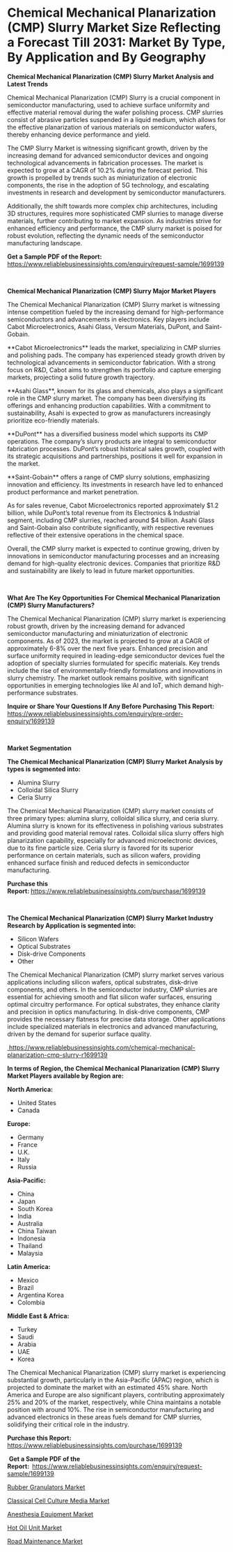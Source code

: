 <p><h1>Chemical Mechanical Planarization (CMP) Slurry Market Size Reflecting a Forecast Till 2031: Market By Type, By Application and By Geography</h1></p><p><strong>Chemical Mechanical Planarization (CMP) Slurry Market Analysis and Latest Trends</strong></p>
<p><p>Chemical Mechanical Planarization (CMP) Slurry is a crucial component in semiconductor manufacturing, used to achieve surface uniformity and effective material removal during the wafer polishing process. CMP slurries consist of abrasive particles suspended in a liquid medium, which allows for the effective planarization of various materials on semiconductor wafers, thereby enhancing device performance and yield.</p><p>The CMP Slurry Market is witnessing significant growth, driven by the increasing demand for advanced semiconductor devices and ongoing technological advancements in fabrication processes. The market is expected to grow at a CAGR of 10.2% during the forecast period. This growth is propelled by trends such as miniaturization of electronic components, the rise in the adoption of 5G technology, and escalating investments in research and development by semiconductor manufacturers.</p><p>Additionally, the shift towards more complex chip architectures, including 3D structures, requires more sophisticated CMP slurries to manage diverse materials, further contributing to market expansion. As industries strive for enhanced efficiency and performance, the CMP slurry market is poised for robust evolution, reflecting the dynamic needs of the semiconductor manufacturing landscape.</p></p>
<p><strong>Get a Sample PDF of the Report:&nbsp;</strong> <a href="https://www.reliablebusinessinsights.com/enquiry/request-sample/1699139?utm_campaign=118&utm_medium=2&utm_source=Github&utm_content=ia&utm_term=20102024&utm_id=chemical-mechanical-planarization-cmp-slurry">https://www.reliablebusinessinsights.com/enquiry/request-sample/1699139</a></p>
<p>&nbsp;</p>
<p><strong>Chemical Mechanical Planarization (CMP) Slurry Major Market Players</strong></p>
<p><p>The Chemical Mechanical Planarization (CMP) Slurry market is witnessing intense competition fueled by the increasing demand for high-performance semiconductors and advancements in electronics. Key players include Cabot Microelectronics, Asahi Glass, Versum Materials, DuPont, and Saint-Gobain.</p><p>**Cabot Microelectronics** leads the market, specializing in CMP slurries and polishing pads. The company has experienced steady growth driven by technological advancements in semiconductor fabrication. With a strong focus on R&D, Cabot aims to strengthen its portfolio and capture emerging markets, projecting a solid future growth trajectory.</p><p>**Asahi Glass**, known for its glass and chemicals, also plays a significant role in the CMP slurry market. The company has been diversifying its offerings and enhancing production capabilities. With a commitment to sustainability, Asahi is expected to grow as manufacturers increasingly prioritize eco-friendly materials.</p><p>**DuPont** has a diversified business model which supports its CMP operations. The company’s slurry products are integral to semiconductor fabrication processes. DuPont’s robust historical sales growth, coupled with its strategic acquisitions and partnerships, positions it well for expansion in the market.</p><p>**Saint-Gobain** offers a range of CMP slurry solutions, emphasizing innovation and efficiency. Its investments in research have led to enhanced product performance and market penetration.</p><p>As for sales revenue, Cabot Microelectronics reported approximately $1.2 billion, while DuPont’s total revenue from its Electronics & Industrial segment, including CMP slurries, reached around $4 billion. Asahi Glass and Saint-Gobain also contribute significantly, with respective revenues reflective of their extensive operations in the chemical space.</p><p>Overall, the CMP slurry market is expected to continue growing, driven by innovations in semiconductor manufacturing processes and an increasing demand for high-quality electronic devices. Companies that prioritize R&D and sustainability are likely to lead in future market opportunities.</p></p>
<p>&nbsp;</p>
<p><strong>What Are The Key Opportunities For Chemical Mechanical Planarization (CMP) Slurry Manufacturers?</strong></p>
<p><p>The Chemical Mechanical Planarization (CMP) slurry market is experiencing robust growth, driven by the increasing demand for advanced semiconductor manufacturing and miniaturization of electronic components. As of 2023, the market is projected to grow at a CAGR of approximately 6-8% over the next five years. Enhanced precision and surface uniformity required in leading-edge semiconductor devices fuel the adoption of specialty slurries formulated for specific materials. Key trends include the rise of environmentally-friendly formulations and innovations in slurry chemistry. The market outlook remains positive, with significant opportunities in emerging technologies like AI and IoT, which demand high-performance substrates.</p></p>
<p><strong>Inquire or Share Your Questions If Any Before Purchasing This Report:</strong> <a href="https://www.reliablebusinessinsights.com/enquiry/pre-order-enquiry/1699139?utm_campaign=118&utm_medium=2&utm_source=Github&utm_content=ia&utm_term=20102024&utm_id=chemical-mechanical-planarization-cmp-slurry">https://www.reliablebusinessinsights.com/enquiry/pre-order-enquiry/1699139</a></p>
<p>&nbsp;</p>
<p><strong>Market Segmentation</strong></p>
<p><strong>The Chemical Mechanical Planarization (CMP) Slurry Market Analysis by types is segmented into:</strong></p>
<p><ul><li>Alumina Slurry</li><li>Colloidal Silica Slurry</li><li>Ceria Slurry</li></ul></p>
<p><p>The Chemical Mechanical Planarization (CMP) slurry market consists of three primary types: alumina slurry, colloidal silica slurry, and ceria slurry. Alumina slurry is known for its effectiveness in polishing various substrates and providing good material removal rates. Colloidal silica slurry offers high planarization capability, especially for advanced microelectronic devices, due to its fine particle size. Ceria slurry is favored for its superior performance on certain materials, such as silicon wafers, providing enhanced surface finish and reduced defects in semiconductor manufacturing.</p></p>
<p><strong>Purchase this Report:&nbsp;</strong><a href="https://www.reliablebusinessinsights.com/purchase/1699139?utm_campaign=118&utm_medium=2&utm_source=Github&utm_content=ia&utm_term=20102024&utm_id=chemical-mechanical-planarization-cmp-slurry">https://www.reliablebusinessinsights.com/purchase/1699139</a></p>
<p>&nbsp;</p>
<p><strong>The Chemical Mechanical Planarization (CMP) Slurry Market Industry Research by Application is segmented into:</strong></p>
<p><ul><li>Silicon Wafers</li><li>Optical Substrates</li><li>Disk-drive Components</li><li>Other</li></ul></p>
<p><p>The Chemical Mechanical Planarization (CMP) slurry market serves various applications including silicon wafers, optical substrates, disk-drive components, and others. In the semiconductor industry, CMP slurries are essential for achieving smooth and flat silicon wafer surfaces, ensuring optimal circuitry performance. For optical substrates, they enhance clarity and precision in optics manufacturing. In disk-drive components, CMP provides the necessary flatness for precise data storage. Other applications include specialized materials in electronics and advanced manufacturing, driven by the demand for superior surface quality.</p></p>
<p><a href="https://www.reliablebusinessinsights.com/chemical-mechanical-planarization-cmp-slurry-r1699139?utm_campaign=118&utm_medium=2&utm_source=Github&utm_content=ia&utm_term=20102024&utm_id=chemical-mechanical-planarization-cmp-slurry">&nbsp;https://www.reliablebusinessinsights.com/chemical-mechanical-planarization-cmp-slurry-r1699139</a></p>
<p><strong>In terms of Region, the Chemical Mechanical Planarization (CMP) Slurry Market Players available by Region are:</strong></p>
<p>
    <p> <strong> North America: </strong>
        <ul>
            <li>United States</li>
            <li>Canada</li>
        </ul>
        </p> 
    <p> <strong> Europe: </strong>
        <ul>
            <li>Germany</li>
            <li>France</li>
            <li>U.K.</li>
            <li>Italy</li>
            <li>Russia</li>
        </ul>
        </p> 
    <p> <strong> Asia-Pacific: </strong>
        <ul>
            <li>China</li>
            <li>Japan</li>
            <li>South Korea</li>
            <li>India</li>
            <li>Australia</li>
            <li>China Taiwan</li>
            <li>Indonesia</li>
            <li>Thailand</li>
            <li>Malaysia</li>
        </ul>
        </p> 
    <p> <strong> Latin America: </strong>
        <ul>
            <li>Mexico</li>
            <li>Brazil</li>
            <li>Argentina Korea</li>
            <li>Colombia</li>
        </ul>
        </p> 
    <p> <strong> Middle East & Africa: </strong>
        <ul>
            <li>Turkey</li>
            <li>Saudi</li>
            <li>Arabia</li>
            <li>UAE</li>
            <li>Korea</li>
        </ul>
    </p>
    </p>
<p><p>The Chemical Mechanical Planarization (CMP) slurry market is experiencing substantial growth, particularly in the Asia-Pacific (APAC) region, which is projected to dominate the market with an estimated 45% share. North America and Europe are also significant players, contributing approximately 25% and 20% of the market, respectively, while China maintains a notable position with around 10%. The rise in semiconductor manufacturing and advanced electronics in these areas fuels demand for CMP slurries, solidifying their critical role in the industry.</p></p>
<p><strong>Purchase this Report: </strong><a href="https://www.reliablebusinessinsights.com/purchase/1699139?utm_campaign=118&utm_medium=2&utm_source=Github&utm_content=ia&utm_term=20102024&utm_id=chemical-mechanical-planarization-cmp-slurry">https://www.reliablebusinessinsights.com/purchase/1699139</a></p>
<p>&nbsp;<strong>Get a Sample PDF of the Report:&nbsp;&nbsp;</strong><a href="https://www.reliablebusinessinsights.com/enquiry/request-sample/1699139?utm_campaign=118&utm_medium=2&utm_source=Github&utm_content=ia&utm_term=20102024&utm_id=chemical-mechanical-planarization-cmp-slurry">https://www.reliablebusinessinsights.com/enquiry/request-sample/1699139</a></p>
<p><strong></strong></p>
<p><p><a href="https://issuu.com/reportprime-2/docs/rubber-granulators-market-size-2030_4c3e7d805da485?utm_campaign=118&utm_medium=2&utm_source=Github&utm_content=ia&utm_term=20102024&utm_id=chemical-mechanical-planarization-cmp-slurry">Rubber Granulators Market</a></p><p><a href="https://www.linkedin.com/pulse/classical-cell-culture-media-market-research-report-exploring-dk0je?utm_campaign=118&utm_medium=2&utm_source=Github&utm_content=ia&utm_term=20102024&utm_id=chemical-mechanical-planarization-cmp-slurry">Classical Cell Culture Media Market</a></p><p><a href="https://www.linkedin.com/pulse/anesthesia-equipment-market-share-size-trends-industry-analysis-4gufe?utm_campaign=118&utm_medium=2&utm_source=Github&utm_content=ia&utm_term=20102024&utm_id=chemical-mechanical-planarization-cmp-slurry">Anesthesia Equipment Market</a></p><p><a href="https://issuu.com/reportprime-2/docs/hot-oil-unit-market-size-2030.pptx_18ec717991c729?utm_campaign=118&utm_medium=2&utm_source=Github&utm_content=ia&utm_term=20102024&utm_id=chemical-mechanical-planarization-cmp-slurry">Hot Oil Unit Market</a></p><p><a href="https://github.com/fannklhimesu/Market-Research-Report-List-1/blob/main/road-maintenance-market.md?utm_campaign=118&utm_medium=2&utm_source=Github&utm_content=ia&utm_term=20102024&utm_id=chemical-mechanical-planarization-cmp-slurry">Road Maintenance Market</a></p></p>